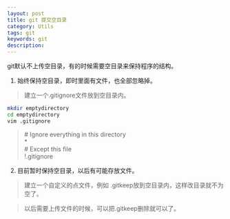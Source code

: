 ```yaml
---
layout: post
title: git 提交空目录
category: Utils
tags: git
keywords: git
description:
---
```


git默认不上传空目录，有的时候需要空目录来保持程序的结构。

1. 始终保持空目录，即时里面有文件，也全部忽略掉。

> 建立一个.gitignore文件放到空目录内。
```bash
mkdir emptydirectory
cd emptydirectory
vim .gitignore
```

> \# Ignore everything in this directory<br>
> *<br>
> \# Except this file<br>
> !.gitignore<br>

2. 目前暂时保持空目录，以后有可能存放文件。

> 建立一个自定义的点文件，例如 .gitkeep放到空目录内，这样改目录就不为空了。

> 以后需要上传文件的时候，可以把.gitkeep删除就可以了。
